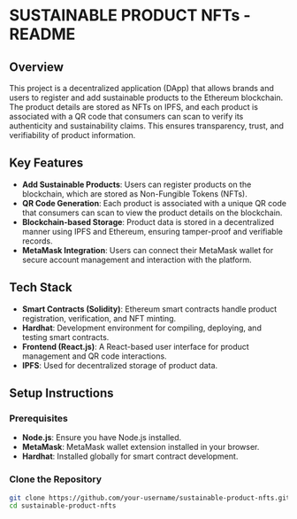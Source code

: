 # SUSTAINABLE PRODUCT NFTs - README

## Overview

This project is a decentralized application (DApp) that allows brands and users to register and add sustainable products to the Ethereum blockchain. The product details are stored as NFTs on IPFS, and each product is associated with a QR code that consumers can scan to verify its authenticity and sustainability claims. This ensures transparency, trust, and verifiability of product information.

## Key Features
- **Add Sustainable Products**: Users can register products on the blockchain, which are stored as Non-Fungible Tokens (NFTs).
- **QR Code Generation**: Each product is associated with a unique QR code that consumers can scan to view the product details on the blockchain.
- **Blockchain-based Storage**: Product data is stored in a decentralized manner using IPFS and Ethereum, ensuring tamper-proof and verifiable records.
- **MetaMask Integration**: Users can connect their MetaMask wallet for secure account management and interaction with the platform.

## Tech Stack
- **Smart Contracts (Solidity)**: Ethereum smart contracts handle product registration, verification, and NFT minting.
- **Hardhat**: Development environment for compiling, deploying, and testing smart contracts.
- **Frontend (React.js)**: A React-based user interface for product management and QR code interactions.
- **IPFS**: Used for decentralized storage of product data.


## Setup Instructions

### Prerequisites
- **Node.js**: Ensure you have Node.js installed.
- **MetaMask**: MetaMask wallet extension installed in your browser.
- **Hardhat**: Installed globally for smart contract development.

### Clone the Repository
```bash
git clone https://github.com/your-username/sustainable-product-nfts.git
cd sustainable-product-nfts



